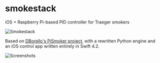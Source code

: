 # smokestack
iOS + Raspberry Pi-based PID controller for Traeger smokers

![Smokestack](https://raw.githubusercontent.com/tenantless/smokestack/master/img/smoker.png)

Based on [DBorello's PiSmoker project](https://github.com/DBorello/PiSmoker), with a rewritten Python engine and an iOS control app written entirely in Swift 4.2.

![Screenshots](https://raw.githubusercontent.com/tenantless/smokestack/master/img/screenshots.png)
